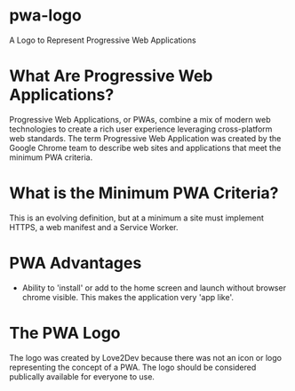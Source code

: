 # pwa-logo
A Logo to Represent Progressive Web Applications


# What Are Progressive Web Applications?

Progressive Web Applications, or PWAs, combine a mix of modern web technologies to create a rich user experience leveraging cross-platform web standards. The term Progressive Web Application was created by the Google Chrome team to describe web sites and applications that meet the minimum PWA criteria.

# What is the Minimum PWA Criteria?

This is an evolving definition, but at a minimum a site must implement HTTPS, a web manifest and a Service Worker.

# PWA Advantages

- Ability to 'install' or add to the home screen and launch without browser chrome visible. This makes the application very 'app like'.

# The PWA Logo

The logo was created by Love2Dev because there was not an icon or logo representing the concept of a PWA. The logo should be considered publically available for everyone to use.
